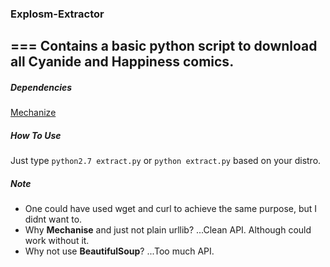 ### Explosm-Extractor
===
Contains a basic python script to download all Cyanide and Happiness comics.
---
##### Dependencies
[Mechanize](https://pypi.python.org/pypi/mechanize/)
##### How To Use
Just type `python2.7 extract.py` or `python extract.py` based on your distro.
##### Note
+ One could have used wget and curl to achieve the same purpose, but I didnt want to.
+ Why **Mechanise** and just not plain urllib?
...Clean API. Although could work without it.
+ Why not use **BeautifulSoup**? 
...Too much API. 